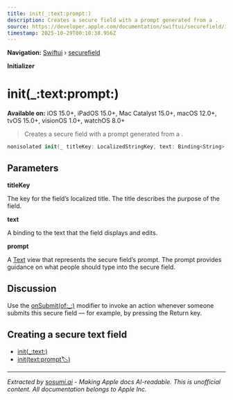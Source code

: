 ```yaml
---
title: init(_:text:prompt:)
description: Creates a secure field with a prompt generated from a .
source: https://developer.apple.com/documentation/swiftui/securefield/init(_:text:prompt:)
timestamp: 2025-10-29T00:10:38.956Z
---
```


**Navigation:** [Swiftui](/documentation/swiftui) › [securefield](/documentation/swiftui/securefield)

**Initializer**

# init(_:text:prompt:)

**Available on:** iOS 15.0+, iPadOS 15.0+, Mac Catalyst 15.0+, macOS 12.0+, tvOS 15.0+, visionOS 1.0+, watchOS 8.0+

> Creates a secure field with a prompt generated from a .

```swift
nonisolated init(_ titleKey: LocalizedStringKey, text: Binding<String>, prompt: Text?)
```

## Parameters

**titleKey**

The key for the field’s localized title. The title describes the purpose of the field.



**text**

A binding to the text that the field displays and edits.



**prompt**

A [Text](/documentation/swiftui/text) view that represents the secure field’s prompt. The prompt provides guidance on what people should type into the secure field.



## Discussion

Use the [onSubmit(of:_:)](/documentation/swiftui/view/onsubmit(of:_:)) modifier to invoke an action whenever someone submits this secure field — for example, by pressing the Return key.

## Creating a secure text field

- [init(_:text:)](/documentation/swiftui/securefield/init(_:text:))
- [init(text:prompt:label:)](/documentation/swiftui/securefield/init(text:prompt:label:))

---

*Extracted by [sosumi.ai](https://sosumi.ai) - Making Apple docs AI-readable.*
*This is unofficial content. All documentation belongs to Apple Inc.*
